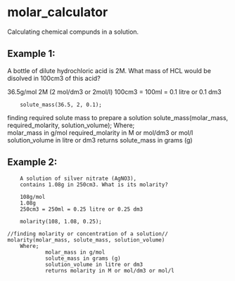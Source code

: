 # molar_calculator
Calculating chemical compunds in a solution.

## Example 1:
   A bottle of dilute hydrochloric acid is 2M.
   What mass of HCL would be disolved in 100cm3 of this acid?
        
36.5g/mol
2M (2 mol/dm3 or 2mol/l)
100cm3 = 100ml = 0.1 litre or 0.1 dm3

        solute_mass(36.5, 2, 0.1);

finding required solute mass to prepare a solution
solute_mass(molar_mass, required_molarity, solution_volume);
Where;  
molar_mass in g/mol
required_molarity in M or mol/dm3 or mol/l
solution_volume in litre or dm3
returns solute_mass in grams (g)

## Example 2:
        A solution of silver nitrate (AgNO3), 
        contains 1.08g in 250cm3. What is its molarity?

        108g/mol
        1.08g
        250cm3 = 250ml = 0.25 litre or 0.25 dm3

        molarity(108, 1.08, 0.25);

    //finding molarity or concentration of a solution//
    molarity(molar_mass, solute_mass, solution_volume)
        Where;
                molar_mass in g/mol
                solute_mass in grams (g)
                solution_volume in litre or dm3   
                returns molarity in M or mol/dm3 or mol/l
